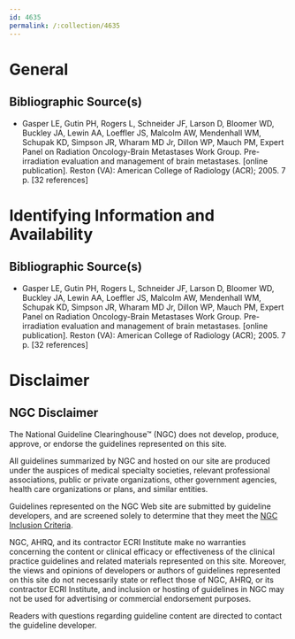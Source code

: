 ```yaml
---
id: 4635
permalink: /:collection/4635
---
```


# General

## Bibliographic Source(s)

- Gasper LE, Gutin PH, Rogers L, Schneider JF, Larson D, Bloomer WD, Buckley JA, Lewin AA, Loeffler JS, Malcolm AW, Mendenhall WM, Schupak KD, Simpson JR, Wharam MD Jr, Dillon WP, Mauch PM, Expert Panel on Radiation Oncology-Brain Metastases Work Group. Pre-irradiation evaluation and management of brain metastases. [online publication]. Reston (VA): American College of Radiology (ACR); 2005. 7 p. [32 references]

# Identifying Information and Availability

## Bibliographic Source(s)

- Gasper LE, Gutin PH, Rogers L, Schneider JF, Larson D, Bloomer WD, Buckley JA, Lewin AA, Loeffler JS, Malcolm AW, Mendenhall WM, Schupak KD, Simpson JR, Wharam MD Jr, Dillon WP, Mauch PM, Expert Panel on Radiation Oncology-Brain Metastases Work Group. Pre-irradiation evaluation and management of brain metastases. [online publication]. Reston (VA): American College of Radiology (ACR); 2005. 7 p. [32 references]

# Disclaimer

## NGC Disclaimer

The National Guideline Clearinghouse™ (NGC) does not develop, produce, approve, or endorse the guidelines represented on this site.

All guidelines summarized by NGC and hosted on our site are produced under the auspices of medical specialty societies, relevant professional associations, public or private organizations, other government agencies, health care organizations or plans, and similar entities.

Guidelines represented on the NGC Web site are submitted by guideline developers, and are screened solely to determine that they meet the [NGC Inclusion Criteria](/help-and-about/summaries/inclusion-criteria).

NGC, AHRQ, and its contractor ECRI Institute make no warranties concerning the content or clinical efficacy or effectiveness of the clinical practice guidelines and related materials represented on this site. Moreover, the views and opinions of developers or authors of guidelines represented on this site do not necessarily state or reflect those of NGC, AHRQ, or its contractor ECRI Institute, and inclusion or hosting of guidelines in NGC may not be used for advertising or commercial endorsement purposes.

Readers with questions regarding guideline content are directed to contact the guideline developer.

